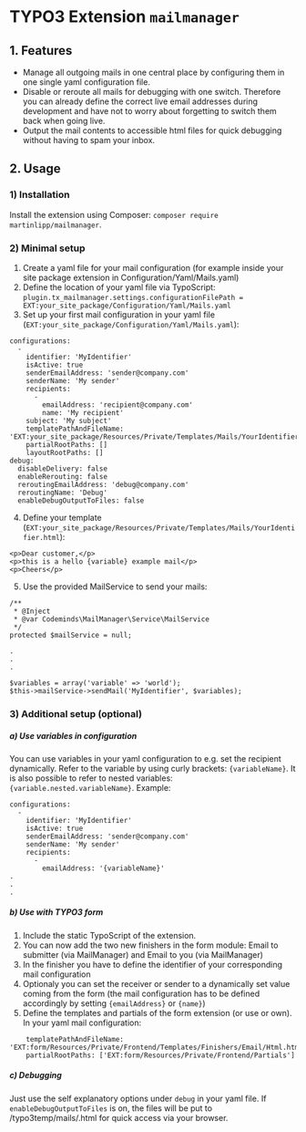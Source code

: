 # TYPO3 Extension ``mailmanager``

## 1. Features

- Manage all outgoing mails in one central place by configuring them in one single yaml configuration file.
- Disable or reroute all mails for debugging with one switch. Therefore you can already define the correct live email addresses during development and have not to worry about forgetting to switch them back when going live.
- Output the mail contents to accessible html files for quick debugging without having to spam your inbox.

## 2. Usage

### 1) Installation

Install the extension using Composer: `composer require martinlipp/mailmanager`.

### 2) Minimal setup

1) Create a yaml file for your mail configuration (for example inside your site package extension in Configuration/Yaml/Mails.yaml)
2) Define the location of your yaml file via TypoScript: `plugin.tx_mailmanager.settings.configurationFilePath = EXT:your_site_package/Configuration/Yaml/Mails.yaml`
3) Set up your first mail configuration in your yaml file (`EXT:your_site_package/Configuration/Yaml/Mails.yaml`):
```
configurations:
  -
    identifier: 'MyIdentifier'
    isActive: true
    senderEmailAddress: 'sender@company.com'
    senderName: 'My sender'
    recipients:
      -
        emailAddress: 'recipient@company.com'
        name: 'My recipient'
    subject: 'My subject'
    templatePathAndFileName: 'EXT:your_site_package/Resources/Private/Templates/Mails/YourIdentifier.html'
    partialRootPaths: []
    layoutRootPaths: []
debug:
  disableDelivery: false
  enableRerouting: false
  reroutingEmailAddress: 'debug@company.com'
  reroutingName: 'Debug'
  enableDebugOutputToFiles: false
```
4) Define your template (`EXT:your_site_package/Resources/Private/Templates/Mails/YourIdentifier.html`):
```
<p>Dear customer,</p>
<p>this is a hello {variable} example mail</p>
<p>Cheers</p>
```
5) Use the provided MailService to send your mails:
```
/**
 * @Inject
 * @var Codeminds\MailManager\Service\MailService
 */
protected $mailService = null;

.
.
.

$variables = array('variable' => 'world');
$this->mailService->sendMail('MyIdentifier', $variables);
```

### 3) Additional setup (optional)

##### a) Use variables in configuration
You can use variables in your yaml configuration to e.g. set the recipient dynamically. Refer to the variable by using curly brackets: `{variableName}`. It is also possible to refer to nested variables: `{variable.nested.variableName}`.
Example:
```
configurations:
  -
    identifier: 'MyIdentifier'
    isActive: true
    senderEmailAddress: 'sender@company.com'
    senderName: 'My sender'
    recipients:
      -
        emailAddress: '{variableName}'
.
.
.
```
##### b) Use with TYPO3 form
1) Include the static TypoScript of the extension.
2) You can now add the two new finishers in the form module: Email to submitter (via MailManager) and Email to you (via MailManager)
3) In the finisher you have to define the identifier of your corresponding mail configuration
4) Optionaly you can set the receiver or sender to a dynamically set value coming from the form (the mail configuration has to be defined accordingly by setting `{emailAddress}` or `{name}`)
5) Define the templates and partials of the form extension (or use or own). In your yaml mail configuration:
```
    templatePathAndFileName: 'EXT:form/Resources/Private/Frontend/Templates/Finishers/Email/Html.html'
    partialRootPaths: ['EXT:form/Resources/Private/Frontend/Partials']
```

##### c) Debugging
Just use the self explanatory options under `debug` in your yaml file. If `enableDebugOutputToFiles` is on, the files will be put to /typo3temp/mails/<Identifier>.html for quick access via your browser.
